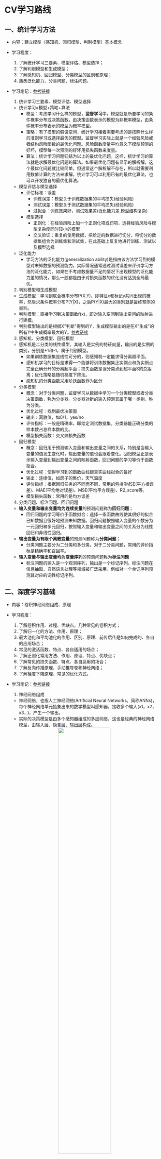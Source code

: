 # CV学习路线

## 一、统计学习方法

- 内容：建立模型（感知机、回归模型、判别模型）基本概念
- 学习程度：
  1. 了解统计学习三要素、模型评估、模型选择；
  2. 了解判别模型和生成模型；
  3. 了解感知机、回归模型、分类模型的区别和原理；
  4. 熟悉泛化能力、分类问题、标注问题。
- 学习笔记：[参考链接](https://cloud.tencent.com/developer/article/1092037)
  1. 统计学习三要素、模型评估、模型选择
    - 统计学习=模型+策略+算法
        - 模型：考虑学习什么样的模型，**监督学习**中，模型就是所要学习的条件概率分布或决策函数，由决策函数表示的模型为非概率模型，由条件概率分布表示的模型为概率模型。
        - 策略：有了模型的假设空间，统计学习接着需要考虑的是按照什么样的准则学习或选择最优的模型。监督学习实际上就是一个经验风险或者结构风险函数的最优化问题。风险函数度量平均意义下模型预测的好坏，模型每一次预测的好坏用损失函数来度量。
        - 算法：统计学习问题归结为以上的最优化问题，这样，统计学习的算法就是求解最优化问题的算法。如果最优化问题有显示的解析解，这个最优化问题就比较简单，但通常这个解析解不存在，所以就需要利用数值计算的方法来求解。统计学习可以利用已有的最优化算法，也可以开发独自的最优化算法。
    - 模型评估与模型选择
        - 评估标准：误差
          - 训练误差：模型关于训练数据集的平均损失(经验风险)
          - 测试误差：模型关于测试数据集的平均损失(经验风险)
          - 过拟合：训练效果好，测试效果差(泛化能力差,模型结构复杂)
        - 模型选择
          - 正则化：在经验风险上加一个正则化项或罚项，选择经验风险与模型复杂度同时较小的模型
          - 交叉验证：重复的使用数据，把给定的数据进行切分，将切分的数据集组合为训练集和测试集，在此基础上反复地进行训练、测试以及模型选择
    - 泛化能力
        - 学习方法的泛化能力(generalization ability)是指由该方法学习到的模型对未知数据的预测能力。实际情况通常通过测试误差来评价学习方法的泛化能力。如果在不考虑数据量不足的情况下出现模型的泛化能力差的情况，那么一般都是由于对损失函数的优化没有达到全局最优。

  2. 判别模型和生成模型
  - 生成模型：学习到联合概率分布P(X,Y)，即特征x和标记y共同出现的概率，然后求条件概率分布P(Y|X)，之后P(Y|X)最大的类别就是最终预测的类别。
  - 判别模型：直接学习到决策函数f(x)，即对输入空间到输出空间的映射进行建模。
  - 判别模型输出的是根据X"判断"得到的Y，生成模型输出的是在X"生成"的所有Y中生成概率最大的Y。[参考链接](https://blog.csdn.net/Mr_health/article/details/107596402?spm=1001.2101.3001.6661.1&utm_medium=distribute.pc_relevant_t0.none-task-blog-2%7Edefault%7ECTRLIST%7ERate-1-107596402-blog-119297096.pc_relevant_recovery_v2&depth_1-utm_source=distribute.pc_relevant_t0.none-task-blog-2%7Edefault%7ECTRLIST%7ERate-1-107596402-blog-119297096.pc_relevant_recovery_v2&utm_relevant_index=1)

  3. 感知机、分类模型、回归模型
  - 感知机是二分类的线性模型，其输入是实例的特征向量，输出的是实例的类别，分别是+1和-1，属于判别模型。
    - 如果训练数据集是线性可分的，则感知机一定能求得分离超平面。
    - 感知机学习的目标是求得一个能够将训练数据集正实例点和负实例点完全正确分开的分离超平面；损失函数是误分类点到超平面S的总距离；优化策略是随机梯度下降法。
    - 感知机的分类函数采用阶跃函数作为区分
  - 分类模型
    - 概念：对于分类问题，监督学习从数据中学习一个分类模型或者分类决策函数，称为分类器。分类器对新的输入预测其属于哪一类别，称为分类。
    - 优化过程：找到最优决策面
    - 输出：离散值，如0/1，yes/no
    - 评价指标：一般是精确率，即给定测试数据集，分类器能正确分类的样本数占总样本数的比。
    - 模型损失函数：交叉熵损失函数
  - 回归模型
    - 概念：回归用于预测输入变量和输出变量之间的关系，特别是当输入变量的值发生变化时，输出变量的值也会跟着变化。回归模型正是表示输入变量到输出变量之间的映射函数，回归问题的学习等价于函数拟合。
    - 优化过程：使得学习到的函数曲线跟真实曲线拟合的最好
    - 输出：连续值，如房子的售价，天气温度
    - 评价指标：根据回归任务的不同而不同，常用的包括RMSE(平方根误差)、MAE(平均绝对误差)、MSE(平均平方误差)、R2_score等。
    - 模型损失函数：常用的是均方误差

  4. 分类问题、标注问题、回归问题
  - **输入变量和输出变量均为连续变量**的预测问题称为**回归问题**；
      - 回归问题的学习等价于函数拟合：选择一条函数曲线使其很好的拟合已知数据且很好地预测未知数据。回归问题按照输入变量的个数分为一元回归和多元回归，按照输入变量和输出变量之间的关系分为线性回归和非线性回归。
  - **输出变量为有限个离散变量**的预测问题称为**分类问题**；
      - 分类问题主要分为二分类和多分类，对于二分类问题，常用的评价指标是精确率和召回率。
  - **输入变量与输出变量均为变量序列**的预测问题称为**标注问题**
      - 标注问题的输入是一个观测序列，输出是一个标记序列。标注问题在信息抽取、自然语言处理等领域被广泛采用。例如对一个单词序列预测其对应的词性标记序列。

## 二、深度学习基础

- 内容：卷积神经网络组成、原理
- 学习程度：
  1. 了解卷积作用、过程、优缺点，几种常见的卷积方式；
  2. 了解归一化的方法、作用、原理；
  3. 最大池化和平均池化的作用、区别、原理、前传后传是如何完成的、各自的应用场合；
  4. 常见的激活函数、特点、各自适用的场合；
  5. 了解正则化常用方法、作用、原理、特点、优缺点；
  6. 了解常见的损失函数、特点、各自适用的场合；
  7. 了解反向传播原理，手动推导卷积神经网络；
  8. 了解梯度下降原理，常见的优化方式。
- 学习笔记：[参考链接](https://blog.csdn.net/hhhhhhhhhhwwwwwwwwww/article/details/119604015)
  1. 神经网络组成
    - 神经网络，也指人工神经网络(Artificial Neural Networks，简称ANNs)，每个神经网络单元抽象出来的数学模型叫感知器，接收多个输入(x1，x2，x3...)，产生一个输出。
    - 实际的决策模型是由多个感知器组成的多层网络，这也是经典的神经网络模型，由输入层、隐含层、输出层构成。
    <center><img src="/assets/05d833e3642d8ed468f044a065dcb443.png" width=60%></center>

  2. 卷积神经网络(CNN)[参考链接](https://my.oschina.net/u/876354/blog/1620906)
    - CNN原理
      - 经典的神经网络模型需要读取整幅图像作为输入(全连接)，而卷积神经网络原理与人类对外界的认知类似，从局部到全局，依靠的则是局部感受野降低参数数目。
      - 在两幅图像中大致相同的位置找到一些粗糙的特征（小块图像）进行匹配，相比起传统的整幅图逐一比对的方式，CNN的这种小块匹配方式能够更好的比较两幅图像之间的相似性
    - 过程
      - 当给定一张新图时，CNN并不能准确地知道这些特征到底要匹配原图的哪些部分，所以它会在原图中把每一个可能的位置都尝试匹配，相当于把这个feature(特征)变成了一个过滤器。这个用来匹配的过程就被称为卷积操作。
      - 计算一个feature和其在原图上对应的某一小块的结果，只需将两个小块内对应位置的像素值进行乘法运算，然后将整个小块内乘法运算的结果累加起来，最后再除以小块内像素点总个数即可
      - 对多个特征图像不断地重复着上述过程，通过每一个feature的卷积操作，最终得到一个新的二维数组，称之为feature map。其中的值，越接近1表示对应位置和feature的匹配越完整，越是接近-1，表示对应位置和feature的反面匹配越完整，而值接近0的表示对应位置没有任何匹配或者说没有什么关联。
    - CNN优缺点
      - 优点：
        1. 参数共享。如果某个过滤器适用于图片的某个区域，它也可能适用于图片的其他区域
        2. 无需手动选取特征，训练好权重，即得特征分类效果好
      - 缺点：
        1. 需要调参，需要大样本量，训练最好要GPU
        2. 解释性差，既不了解提取的是什么特征，神经网络本身也是黑盒模型
    - 常见卷积方式[参考链接](https://blog.csdn.net/weixin_43112053/article/details/127374541)
      |卷积方式|优点|缺点|
      |:-:|:-:|:-:|
      |深度可分离卷积|可大幅度减少卷积的参数|使用不当模型能力下降 <br> 在GPU上内存访问量很高|
      |可变形卷积|可对不规则和旋转目标等检测|增加了计算量<br>可使用分组卷积降低计算量|
      |分组卷积|参数量是正常卷积的1/N <br> 可视为一种正则，防止过拟合|信息只存在本组，通道之间的信息没有交互|
      |空洞卷积|可以同时控制感受野和分辨率 <br> 获取多尺度上下文信息|损失信息的连续性 <br> 目标分割丢失小目标|
  3. 归一化
    - 归一化就是把所有数据都转化成[0,1]或者[-1,1]之间的数，其目的是为了取消各维数据之间的数量级差别，避免因为输入输出数据数量级差别大而造成网络预测误差过大。
    - 作用
      - 统一量纲。样本数据的评价标准不一样，需要对其量纲化，统一评价标准，这算是应用层面的需求。
      - 为了后面数据处的方便，归一化可以避免一些不必要的数值问题。
      - 为了程序运行时收敛速度更快。
      - 避免神经元饱和。当神经元的激活在接近0或者1时，在这些区域，梯度几乎为0，这样在反向传播过程中，局部梯度就会接近于0，非常不利于网络的训练。
    - 方法：
      1. 线性归一化 $$ x' = \frac{x-min(x)}{max(x)-min(x)} $$
      2. 标准差标准化 $$ x' = \frac{x-\mu}{\sigma} $$
      3. 非线性归一化 通过一些数学函数，将原始值进行映射。该方法包括log、指数，正切等
    - 批归一化(Batch Normalization)
      - 以往的神经网络训练只对输入层数据进行归一化处理，没有在中间层进行归一化处理，BN主要针对的就是中间层参数的归一化处理
      - 优势：
        1. 减少了人为选择参数
        2. 减少了对学习率的要求，我们可以使用初始状态下很大的学习率或者当使用较小的学习率时，算法也能够快速训练收敛。
        3. 破坏了原来的数据分布，一定程度上缓解了过拟合（防止每批训练中某一个样本经常被挑选到）
        4. 减少梯度消失，加快收敛速度，提高训练精度。
      - 使用场景：
        1. 在CNN中BN放在非线性映射前。在神经网络训练时遇到收敛速度很慢，或梯度爆炸等无法训练的状况时可以尝试BN来解决。
        2. 一般使用BN来加快训练速度，提高模型精度。
        3. 当每个mini-batch比较大，数据分布比较接近。在进行训练之前，要做好充分的shuffle，否则效果会差很多。另外，由于BN需要在运行过程中统计每个mini-batch的一阶统计量和二阶统计量，因此不适用于动态的网络结构和RNN网络。

    - 群组归一化(Group Normalization)
      - GN将通道分成组，并在每组内计算归一化的均值和方差。GN的计算与批量大小无关，并且其准确度在各种批量大小下都很稳定。
  4. 最大池化和平均池化
    - 池化就是将输入图像进行缩小，减少像素信息，只保留重要信息，通过加入池化层，图像缩小了，能很大程度上减少计算量。也称为子采样或下采样。
    - 操作：
      - 按照池化区域，将区域内的值按一定规则转换成相应的值，例如取这个池化区域内的最大值（max-pooling）、平均值（mean-pooling）等，以这个值作为结果的像素值。
      - 最大池化
        - 最大池化可以提取特征纹理
        - 保留了每一小块内的最大值，也就是相当于保留了这一块最佳的匹配结果（因为值越接近1表示匹配越好）
        - 不仅可以便宜地代替卷积，而且可以保证CNN的平移不变性，即不管特征所处的位置，只要匹配上就能提取。
        - 前向传播是把patch中最大的值传递给后一层，而其他像素的值直接被舍弃掉。
        - 反向传播也就是把梯度直接传给前一层某一个像素，而其他像素不接受梯度，也就是为0
      - 平均池化
        - 平均池化可以保留背景信息
        - 保留了有关块或池中“次重要”元素的大量信息
        - 前向传播就是把一个patch中的值求取平均来做pooling
        - 反向传播的过程也就是把某个元素的梯度等分为n份分配给前一层，这样就保证池化前后的梯度（残差）之和保持不变。
      - 全局池化（global pooling）
        - 获取全局上下文关系。
        - 最大池化、平均池化均在feature map上以窗口的形式进行滑动，经过操作后feature map降采样，减少了过拟合现象。
        - 全局池化不以窗口的形式取均值，而是以feature map为单位进行均值化。即一个feature map输出一个值。
  5. 激活函数
   - 引入激活函数是为了增加神经网络模型的非线性，对模型学习、理解非常复杂和非线性的函数具有重要作用。
   - 作用
      - 激活函数可以引入非线性因素。如果不使用激活函数，则输出信号仅是一个简单的线性函数。线性函数一个一级多项式，线性方程的复杂度有限，从数据中学习复杂函数映射的能力很小。没有激活函数，神经网络将无法学习和模拟其他复杂类型的数据，例如图像、视频、音频、语音等。
      - 激活函数可以把当前特征空间通过一定的线性映射转换到另一个空间，让数据能够更好的被分类。
    - sigmoid 激活函数
  6. 正则化[参考链接](https://blog.csdn.net/weixin_42990464/article/details/128169386)
  - L1、L2正则化[参考链接](https://blog.csdn.net/weixin_41960890/article/details/104891561)
    - 方法、作用、原理、特点、优缺点；
  7. 损失函数[参考链接](https://www.cvmart.net/community/detail/4879)
    - 、特点、各自适用的场合；
  8. 反向传播[参考链接](https://blog.csdn.net/johnny_love_1968/article/details/117598649?utm_medium=distribute.pc_relevant.none-task-blog-2~default~baidujs_baidulandingword~default-1-117598649-blog-119795266.pc_relevant_recovery_v2&spm=1001.2101.3001.4242.2&utm_relevant_index=4)
    - 原理，手动推导卷积神经网络；
  9. 梯度下降[参考链接](https://blog.csdn.net/JaysonWong/article/details/119818497)
    - 原理，常见的优化方式。

## 三、PyTorch搭建神经网络

- 内容：PyTorch使用，了解一个完整的模型由什么组成，建立计算机视觉的知识体系
- 学习程度：
  1. 了解一个完整模型的组成部分及作用；
  2. 学习定义classdataset，了解数据读取流程，学会预处理；
  3. 学会搭建基本的卷积神经网络；
  4. 学习编写训练过程，加载预训练模型，设置学习率优化方式；
  5. 学会推理，训练实时可视化，解析参数。
- 学习方式：公众号《从零搭建PyTorch模型》系列，之后搭建一个简单的分类网络。
- 学习目的：搭建一个完整的模型，了解一个模型的完整实现过程。

## 四、数字图像处理与OpenCV

- 内容：了解图像的一些基本知识，了解计算机视觉的传统解决方法，学习图像处理
- 学习程度：
  1. 基本的图像读取、保存、裁剪、转灰度、视频读取、保存；
  2. 图像基本处理方法、算数运算、图像阈值、平滑、滤波、形态学处理、梯度、边缘检测、轮廓检测；
  3. 直方图、图像增强、hough变换、分水岭算法、角点检测等；
  4. 传统特征提取方法（传统特征描述子），如HOG、SIFT、SURF、BRIEF、ORB等；
  5. 视频分析光流、meanshift、camshift等；
  6. 以上在opencv中的实现。
- 学习方式：《opencv-python-tutorial中文教程》。
- 学习目的：了解图像处理和传统解决方法，了解图像预处理方法。

## 五、卷积神经网络进阶

- 内容：学习现有经典卷积神经网络、轻量化网络、了解设计思路、设计原则
- 学习程度：
  1. 熟悉现有所有的经典卷积神经网络，如ALexNet、NiN、VGG、GoogleNet、Inception系列、ResNet系列，DenseNet系列，了解设计思路和设计原则；
  2. 熟悉现有所有的轻量化网络，如Xception、MobileNet系列、ShuffleNet系列、SqueezeNet、GhostNet、EfficientNet等；
- 学习方式：原论文英文版，阅读源码了解实现过程，争取完成综述。
- 学习目的：懂得经典神经网络的设计原则和模块设计方法，之后在自己的论文中的设计才有合理的解释。

## 六、目标检测

- 内容：了解计算机视觉的具体应用，根据应用创新改进模型
- 学习程度：
  1. 了解目标检测的传统检测算法；
  2. 熟悉RCNN系列发展演变，设计思路，改进思路，优缺点；
  3. 熟悉YOLO系列发展演变，设计思路，改进思路，优缺点；
  4. 熟悉anchor-free系列发展演变，设计思路，优缺点；
  5. 熟悉IoU系列的改进思路，NMS的基本实现和改进思路；
  6. 熟悉目标检测中的常用技术，如特征金字塔、注意力机制等；
  7. 熟悉目标检测中的评估指标，如FPS、mAP、召回率、ROC曲线、precision和accuracy等，熟悉指标计算方式；
  8. 能够复现其中任意一个模型的能力
- 学习方式：原论文英文版，阅读源码了解实现过程，争取完成综述，不懂的可以看看博客。
- 学习目的：彻底了解计算机视觉的研究过程，目标检测是计算机视觉的基本使用场景。

## 七、机器学习模型

- 内容：回顾二中的内容，学习剩余模型
- 学习程度：
  1. 熟悉第二步中的内容；
  2. 学习剩余模型，SVM、聚类、其他的了解基本原理、使用场景、优缺点；
  3. 了解梯度下降法、牛顿法和拟牛顿法、拉格朗日对偶性等知识；
- 学习方式：《统计学习方法》，公式了解，重点了解基本原理、使用场景、优缺点。
- 学习目的：扩充知识储备。

## 八、深度学习基础

- 内容：学习GAN、编码器、循环神经网络、自监督、无监督、少样本学习、元学习、迁移学习、知识蒸馏、图神经网络、图卷积神经网络等
- 学习程度：
  1. 熟悉GAN的基本原理、基本模型、训练过程、应用场合等；
  2. 熟悉编码器的基本原理、基本模型、应用场合等；
  3. 熟悉RNN、LSTM的基本原理、优缺点等；
  4. 了解自监督、无监督的基本原理、常用模型等；
  5. 熟悉少样本学习、元学习基本原理、常用方法等；
  6. 熟悉迁移学习、知识蒸馏基本原理、常用方法等；
  7. 了解图神经网络、图卷积神经网络基本原理、常用方法等；
- 学习方式：阅读相关综述文章阅读；
- 学习目的：扩充知识储备。

## 九、计算机视觉进阶

- 内容：总结深度学习、神经网络技术，了解热门研究现状、基本模型，如语义分割、实例分割、目标跟踪、行人重识别、行为识别、3DCNN模型、视频中的一些检测、Transformer模型
- 学习程度：
  1. 总结数据增强方法、注意力机制、特征金字塔、归一化方法、损失函数等；
  2. 掌握Tensorflow框架、具备看懂Caffe框架项目的能力；
  3. 了解CNN可视化技术，如特征图可视化、热力图可视化等，要求会写代码；
  4. 了解语义分割、实例分割、目标跟踪、行人重识别、行为识别、3DCNN模型、视频中的一些检测、Transformer模型等研究方向的经典论文、创新设计思路、优缺点等；
- 学习方式：多看论文、公众号的论文分享；
- 学习目的：扩充知识储备，提高创新能力，加深理解。

## 十、技术路线

- 内容：学习神经网络量化、混合精度训练、模型部署等方面技术，阅读框架的底层实现源码
  - 模型部署相关框架：TVM、TensorRT、CUDA、OpenVINO、MNN、Oneflow、libtorch等；
  - 目标检测方面框架：OpenMMLab、Detectron
  - 源码框架：PyTorch、Caffe
